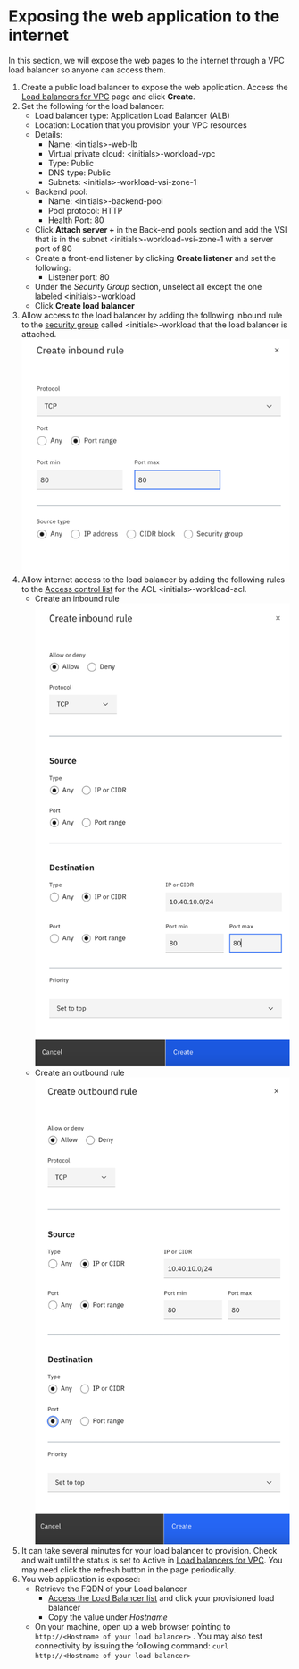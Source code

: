 # Exposing the web application to the internet

In this section, we will expose the web pages to the internet through a VPC load balancer so anyone can access them.

1.  Create a public load balancer to expose the web application. Access the [Load balancers for VPC](https://cloud.ibm.com/vpc-ext/network/loadBalancers) page and click **Create**.
2.  Set the following for the load balancer:
    - Load balancer type: Application Load Balancer (ALB)
    - Location: Location that you provision your VPC resources
    - Details:
      - Name: &lt;initials&gt;-web-lb
      - Virtual private cloud: &lt;initials&gt;-workload-vpc
      - Type: Public
      - DNS type: Public
      - Subnets: &lt;initials&gt;-workload-vsi-zone-1
    - Backend pool:
      - Name: &lt;initials&gt;-backend-pool
      - Pool protocol: HTTP
      - Health Port: 80
    - Click **Attach server +** in the Back-end pools section and add the VSI that is in the subnet &lt;initials&gt;-workload-vsi-zone-1 with a server port of 80
    - Create a front-end listener by clicking **Create listener** and set the following:
      - Listener port: 80
    - Under the _Security Group_ section, unselect all except the one labeled &lt;initials&gt;-workload
    - Click **Create load balancer**
3.  Allow access to the load balancer by adding the following inbound rule to the [security group](https://cloud.ibm.com/vpc-ext/network/securityGroups) called &lt;initials&gt;-workload that the load balancer is attached.
    ![Inbound security group rule](../images/part-1/40-sg.png)
4.  Allow internet access to the load balancer by adding the following rules to the [Access control list](https://cloud.ibm.com/vpc-ext/network/acl) for the ACL &lt;initials&gt;-workload-acl.
    - Create an inbound rule
      ![ACL inbound rule](../images/part-1/40-acl-inbound.png)
    - Create an outbound rule
      ![ACL outbound rule](../images/part-1/40-acl-outbound.png)
5.  It can take several minutes for your load balancer to provision. Check and wait until the status is set to Active in [Load balancers for VPC](https://cloud.ibm.com/vpc-ext/network/loadBalancers). You may need click the refresh button in the page periodically.
6.  You web application is exposed:
    - Retrieve the FQDN of your Load balancer
      - [Access the Load Balancer list](https://cloud.ibm.com/vpc-ext/network/loadBalancers) and click your provisioned load balancer
      - Copy the value under _Hostname_
    - On your machine, open up a web browser pointing to `http://<Hostname of your load balancer>` . You may also test connectivity by issuing the following command:
      `curl http://<Hostname of your load balancer>`
